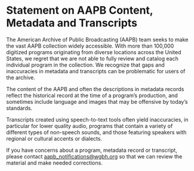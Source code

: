 # Statement on AAPB Content, Metadata and Transcripts

The American Archive of Public Broadcasting (AAPB) team seeks to make the vast AAPB collection widely accessible. With more than 100,000 digitized programs originating from diverse locations across the United States, we regret that we are not able to fully review and catalog each individual program in the collection. We recognize that gaps and inaccuracies in metadata and transcripts can be problematic for users of the archive.

The content of the AAPB and often the descriptions in metadata records reflect the historical record at the time of a program’s production, and sometimes include language and images that may be offensive by today’s standards.  

Transcripts created using speech-to-text tools often yield inaccuracies, in particular for lower quality audio, programs that contain a variety of different types of non-speech sounds, and those featuring speakers with regional or cultural accents or dialects.

If you have concerns about a program, metadata record or transcript, please contact aapb_notifications@wgbh.org so that we can review the material and make needed corrections.





